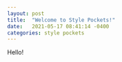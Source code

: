 ```yaml
---
layout: post
title:  "Welcome to Style Pockets!"
date:   2021-05-17 08:41:14 -0400
categories: style pockets
---
```

Hello!
